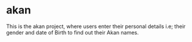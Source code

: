 # akan
This is the akan project, where users enter their personal details  i.e;  their gender and date of Birth to find out their Akan names.
